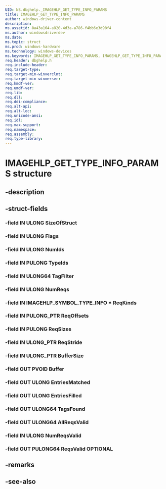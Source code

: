 ```yaml
---
UID: NS.dbghelp._IMAGEHLP_GET_TYPE_INFO_PARAMS
title: IMAGEHLP_GET_TYPE_INFO_PARAMS
author: windows-driver-content
description: 
ms.assetid: 8a43a164-a820-4d3a-a786-f4bb6e3d98f4
ms.author: windowsdriverdev
ms.date: 
ms.topic: struct
ms.prod: windows-hardware
ms.technology: windows-devices
ms.keywords: IMAGEHLP_GET_TYPE_INFO_PARAMS, IMAGEHLP_GET_TYPE_INFO_PARAMS, *PIMAGEHLP_GET_TYPE_INFO_PARAMS
req.header: dbghelp.h
req.include-header:
req.target-type:
req.target-min-winverclnt:
req.target-min-winversvr:
req.kmdf-ver:
req.umdf-ver:
req.lib:
req.dll:
req.ddi-compliance:
req.alt-api:
req.alt-loc:
req.unicode-ansi:
req.idl:
req.max-support:
req.namespace:
req.assembly:
req.type-library:
---
```


# IMAGEHLP_GET_TYPE_INFO_PARAMS structure

## -description



## -struct-fields

### -field IN ULONG SizeOfStruct			
 	
### -field IN ULONG Flags			
 	
### -field IN ULONG NumIds			
 	
### -field IN PULONG TypeIds			
 	
### -field IN ULONG64 TagFilter			
 	
### -field IN ULONG NumReqs			
 	
### -field IN IMAGEHLP_SYMBOL_TYPE_INFO * ReqKinds			
 	
### -field IN PULONG_PTR ReqOffsets			
 	
### -field IN PULONG ReqSizes			
 	
### -field IN ULONG_PTR ReqStride			
 	
### -field IN ULONG_PTR BufferSize			
 	
### -field OUT PVOID Buffer			
 	
### -field OUT ULONG EntriesMatched			
 	
### -field OUT ULONG EntriesFilled			
 	
### -field OUT ULONG64 TagsFound			
 	
### -field OUT ULONG64 AllReqsValid			
 	
### -field IN ULONG NumReqsValid			
 	
### -field OUT PULONG64 ReqsValid OPTIONAL			
 	
## -remarks

## -see-also
